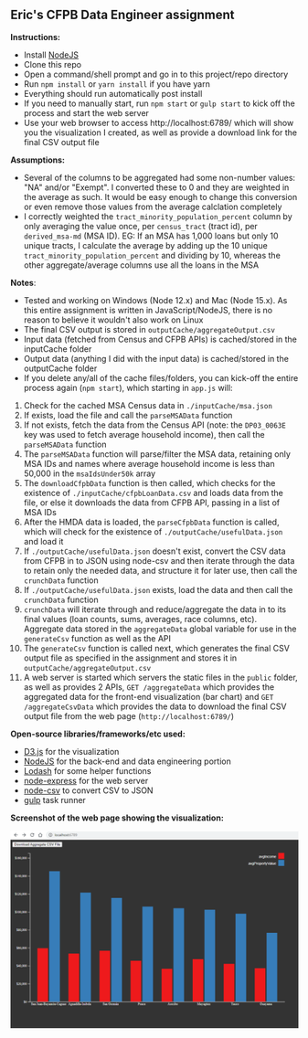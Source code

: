 ## Eric's CFPB Data Engineer assignment

**Instructions:**

- Install [NodeJS](https://nodejs.org/en/download/)
- Clone this repo
- Open a command/shell prompt and go in to this project/repo directory
- Run `npm install` or `yarn install` if you have yarn
- Everything should run automatically post install
- If you need to manually start, run `npm start` or `gulp start` to kick off the process and start the web server
- Use your web browser to access http://localhost:6789/ which will show you the visualization I created, as well as provide a download link for the final CSV output file


**Assumptions:**

- Several of the columns to be aggregated had some non-number values: "NA" and/or "Exempt".  I converted these to 0 and they are weighted in the average as such.  It would be easy enough to change this conversion or even remove those values from the average calclation completely
- I correctly weighted the `tract_minority_population_percent` column by only averaging the value once, per `census_tract` (tract id), per `derived_msa-md` (MSA ID).  EG: If an MSA has 1,000 loans but only 10 unique tracts, I calculate the average by adding up the 10 unique `tract_minority_population_percent` and dividing by 10, whereas the other aggregate/average columns use all the loans in the MSA

**Notes**:

- Tested and working on Windows (Node 12.x) and Mac (Node 15.x).  As this entire assignment is written in JavaScript/NodeJS, there is no reason to believe it wouldn't also work on Linux
- The final CSV output is stored in `outputCache/aggregateOutput.csv`
- Input data (fetched from Census and CFPB APIs) is cached/stored in the inputCache folder
- Output data (anything I did with the input data) is cached/stored in the outputCache folder
- If you delete any/all of the cache files/folders, you can kick-off the entire process again (`npm start`), which starting in `app.js` will:

1. Check for the cached MSA Census data in `./inputCache/msa.json`
1. If exists, load the file and call the `parseMSAData` function
1. If not exists, fetch the data from the Census API (note: the `DP03_0063E` key was used to fetch average household income), then call the `parseMSAData` function
1. The `parseMSAData` function will parse/filter the MSA data, retaining only MSA IDs and names where average household income is less than 50,000 in the `msaIdsUnder50k` array
1. The `downloadCfpbData` function is then called, which checks for the existence of `./inputCache/cfpbLoanData.csv` and loads data from the file, or else it downloads the data from CFPB API, passing in a list of MSA IDs
1. After the HMDA data is loaded, the `parseCfpbData` function is called, which will check for the existence of `./outputCache/usefulData.json` and load it
1. If `./outputCache/usefulData.json` doesn't exist, convert the CSV data from CFPB in to JSON using node-csv and then iterate through the data to retain only the needed data, and structure it for later use, then call the `crunchData` function
1. If `./outputCache/usefulData.json` exists, load the data and then call the `crunchData` function
1. `crunchData` will iterate through and reduce/aggregate the data in to its final values (loan counts, sums, averages, race columns, etc).  Aggregate data stored in the `aggregateData` global variable for use in the `generateCsv` function as well as the API
1. The `generateCsv` function is called next, which generates the final CSV output file as specified in the assignment and stores it in `outputCache/aggregateOutput.csv`
1. A web server is started which servers the static files in the `public` folder, as well as provides 2 APIs, `GET /aggregateData` which provides the aggregated data for the front-end visualization (bar chart) and `GET /aggregateCsvData` which provides the data to download the final CSV output file from the web page (`http://localhost:6789/`)

**Open-source libraries/frameworks/etc used:**

- [D3.js](https://github.com/d3/d3) for the visualization
- [NodeJS](https://github.com/nodejs) for the back-end and data engineering portion
- [Lodash](https://github.com/lodash/lodash) for some helper functions
- [node-express](https://github.com/expressjs/express) for the web server
- [node-csv](https://github.com/adaltas/node-csv) to convert CSV to JSON
- [gulp](https://github.com/gulpjs/gulp) task runner

**Screenshot of the web page showing the visualization:**

![Screenshot](/screenshot.png)
